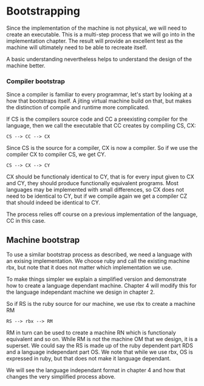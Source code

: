 # Bootstrapping

Since the implementation of the machine is not physical, we will need to create an executable. This is a multi-step process that we will go into in the implementation chapter. The result will provide an excellent test as the machine will ultimately need to be able to recreate itself.

A basic understanding nevertheless helps to understand the design of the machine better.

### Compiler bootstrap

Since a compiler is familiar to every programmar, let's start by looking at a how that bootstraps itself. A jiting virtual machine build on that, but makes the distinction of compile and runtime more complicated.

If CS is the compilers source code and CC a preexisting compiler for the language, then we call the executable that CC creates by compiling CS, CX:

```
CS --> CC --> CX
```

Since CS is the source for a compiler, CX is now a compiler. So if we use the compiler CX to compiler CS, we get CY.

```
CS --> CX --> CY
```

CX should be functionaly identical to CY, that is for every input given to CX and CY, they should produce functionally equivalent programs. Most languages may be implemented with small differences, so CX does not need to be identical to CY, but if we compile again we get a  compiler CZ that should indeed be identical to CY.

The process relies off course on a previous implementation of the language, CC in this case.

## Machine bootstrap

To use a similar bootstrap process as described, we need a language with an exising implementation. We choose ruby and call the existing machine rbx, but note that it does not matter which implementation we use.

To make things simpler we explain a simplified version and demonstrate how to create a language dependant machine. Chapter 4 will modify this for the language independant machine we design in chapter 2.

So if RS is the ruby source for our machine, we use rbx to create a machine RM

```
RS --> rbx --> RM
```

RM in turn can be used to create a machine RN which is functionaly equivalent and so on. While RM is not the machine OM that we design, it is a superset. We could say the RS is made up of the ruby dependent part RDS and a language independant part OS. We note that while we use rbx, OS is expressed in ruby, but that does not make it language dependant.

We will see the language independant format in chapter 4 and how that changes the very simplified process above.
